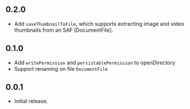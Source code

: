 ## 0.2.0

- Add `saveThumbnailToFile`, which supports extracting image and video thumbnails from an SAF [DocumentFile].

## 0.1.0

- Add `writePermission` and `persistablePermission` to openDirectory
- Support renaming on file `DocumentFile`

## 0.0.1

- Initial release.
